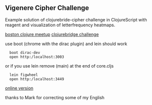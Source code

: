 ## Vigenere Cipher Challenge

Example solution of clojurebride-cipher challenge in ClojureScript with reagent and visualization of letterfrequency heatmaps.


[boston clojure meetup](https://www.meetup.com/__ms195702012/Boston-Clojure-Group/events/238442827/?rv=cr2&_xtd=gatlbWFpbF9jbGlja9oAJGM4YjQ5ODdmLWRhMWMtNGFjMS1hYWI1LThlZDAxN2IwOGU3Ng&_af=event&_af_eid=238442827&expires=1492206992079&sig=98c8d82a3e6b01ffe42cf8c2d744adfc7b8c3240)
[clojurebridge challenge](https://github.com/clojurebridge-boston/track2-ciphers/blob/master/docs/track2-vigenere.md)


use  boot (chrome with the dirac plugin) and lein should work
```
  boot dirac-dev
  open http:/localhost:3003
```

or if you use lein remove (main) at the end of core.cljs 
```
  lein figwheel
  open http:/localhost:3449 
```

[online version](https://wasserspiegel.github.io/clojurebridge/vigenere/)

thanks to Mark for correcting some of my English